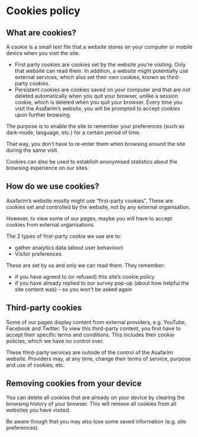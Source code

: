 # Cookies policy

## What are cookies?

A cookie is a small text file that a website stores on your computer or mobile device when you visit the site.

- First party cookies are cookies set by the website you’re visiting. Only that website can read them. In addition, a website might potentially use external services, which also set their own cookies, known as third-party cookies.
- Persistent cookies are cookies saved on your computer and that are not deleted automatically when you quit your browser, unlike a session cookie, which is deleted when you quit your browser.
Every time you visit the Asafarim’s website, you will be prompted to accept cookies upon further browsing. 

The purpose is to enable the site to remember your preferences (such as dark-mode, language, etc.) for a certain period of time.

That way, you don’t have to re-enter them when browsing around the site during the same visit.

Cookies can also be used to establish anonymised statistics about the browsing experience on our sites.

## How do we use cookies?
Asafarim’s website mostly might use “first-party cookies”. These are cookies set and controlled by the website, not by any external organisation.

However, to view some of our pages, maybe you will have to accept cookies from external organisations.  

The 2 types of first-party cookie we use are to:
- gather analytics data (about user behaviour)
- Visitor preferences

These are set by us and only we can read them. They remember:

* if you have agreed to (or refused) this site’s cookie policy
* if you have already replied to our survey pop-up (about how helpful the site content was) – so you won't be asked again

## Third-party cookies
Some of our pages display content from external providers, e.g. YouTube, Facebook and Twitter. To view this third-party content, you first have to accept their specific terms and conditions. This includes their cookie policies, which we have no control over.

These third-party services are outside of the control of the Asafarim website. Providers may, at any time, change their terms of service, purpose and use of cookies, etc.

## Removing cookies from your device

You can delete all cookies that are already on your device by clearing the browsing history of your browser. This will remove all cookies from all websites you have visited.

Be aware though that you may also lose some saved information (e.g. site preferences).

